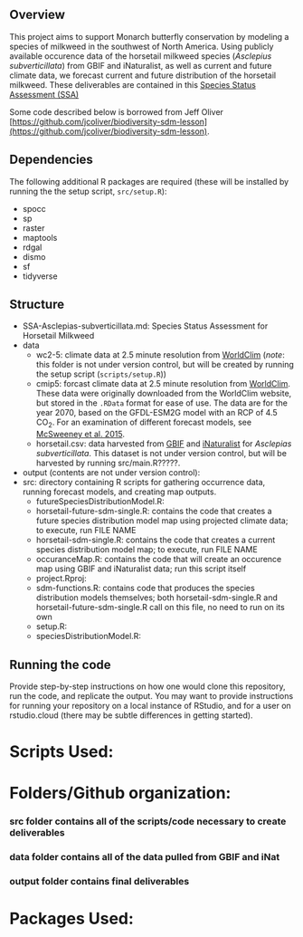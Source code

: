 ## Overview
This project aims to support Monarch butterfly conservation by modeling a species of milkweed in the southwest of North America. Using publicly available occurence data of the horsetail milkweed species (*Asclepius subverticillata*) from GBIF and iNaturalist, as well as current and future climate data, we forecast current and future distribution of the horsetail milkweed. These deliverables are contained in this [Species Status Assessment (SSA)](https://github.com/BiodiversityDataScienceCorp/Spidertail-Mapping/blob/main/SSA-Asclepias-subverticillata.md)

Some code described below is borrowed from Jeff Oliver [https://github.com/jcoliver/biodiversity-sdm-lesson](https://github.com/jcoliver/biodiversity-sdm-lesson).

## Dependencies
The following additional R packages are required (these will be installed by running the the setup script, `src/setup.R`):

+ spocc
+ sp
+ raster
+ maptools
+ rdgal
+ dismo
+ sf
+ tidyverse

## Structure
+ SSA-Asclepias-subverticillata.md: Species Status Assessment for Horsetail Milkweed
+ data
  + wc2-5: climate data at 2.5 minute resolution from [WorldClim](http://www.worldclim.org) (_note_: this folder is not under version control, but will be created by running the setup script (`scripts/setup.R`))
  + cmip5: forcast climate data at 2.5 minute resolution from [WorldClim](http://www.worldclim.org). These data were originally downloaded from the WorldClim website, but stored in the `.RData` format for ease of use. The data are for the year 2070, based on the GFDL-ESM2G model with an RCP of 4.5 CO<sub>2</sub>. For an examination of different forecast models, see [McSweeney et al. 2015](https://link.springer.com/article/10.1007/s00382-014-2418-8).
  + horsetail.csv: data harvested from [GBIF](https://www.gbif.org/) and [iNaturalist](https://www.inaturalist.org) for _Asclepias subverticillata_. This dataset is not under version control, but will be harvested by running src/main.R?????.
+ output (contents are not under version control): 
+ src: directory containing R scripts for gathering occurrence data, running forecast models, and creating map outputs.
  + futureSpeciesDistributionModel.R: 
  + horsetail-future-sdm-single.R: contains the code that creates a future species distribution model map using projected climate data; to execute, run FILE NAME
  + horsetail-sdm-single.R: contains the code that creates a current species distribution model map; to execute, run FILE NAME
  + occuranceMap.R: contains the code that will create an occurence map using GBIF and iNaturalist data; run this script itself
  + project.Rproj:
  + sdm-functions.R: contains code that produces the species distribution models themselves; both horsetail-sdm-single.R and horsetail-future-sdm-single.R call on this file, no need to run on its own
  + setup.R:
  + speciesDistributionModel.R:

## Running the code
Provide step-by-step instructions on how one would clone this repository, run the code, and replicate the output. You may want to provide instructions for running your repository on a local instance of RStudio, and for a user on rstudio.cloud (there may be subtle differences in getting started).




# Scripts Used:




# Folders/Github organization:
### src folder contains all of the scripts/code necessary to create deliverables
### data folder contains all of the data pulled from GBIF and iNat
### output folder contains final deliverables
# Packages Used:
### 
